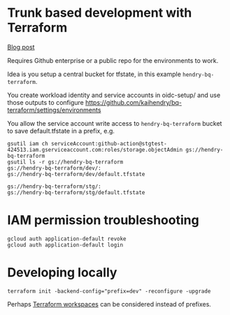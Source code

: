 # Trunk based development with Terraform

[Blog post](https://dabase.com/blog/2024/github-action-trunk/)

Requires Github enterprise or a public repo for the environments to work.

Idea is you setup a central bucket for tfstate, in this example `hendry-bq-terraform`.

You create workload identity and service accounts in oidc-setup/ and use those outputs to configure https://github.com/kaihendry/bq-terraform/settings/environments

You allow the service account write access to `hendry-bq-terraform` bucket to save default.tfstate in a prefix, e.g.

    gsutil iam ch serviceAccount:github-action@stgtest-424513.iam.gserviceaccount.com:roles/storage.objectAdmin gs://hendry-bq-terraform
    gsutil ls -r gs://hendry-bq-terraform
    gs://hendry-bq-terraform/dev/:
    gs://hendry-bq-terraform/dev/default.tfstate

    gs://hendry-bq-terraform/stg/:
    gs://hendry-bq-terraform/stg/default.tfstate

# IAM permission troubleshooting

    gcloud auth application-default revoke
    gcloud auth application-default login

# Developing locally

	terraform init -backend-config="prefix=dev" -reconfigure -upgrade

Perhaps [Terraform workspaces](https://developer.hashicorp.com/terraform/cli/workspaces) can be considered instead of prefixes.
